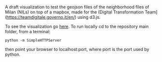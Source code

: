 A draft visualization to test the geojson files of the neighborhood files of Milan (NILs) on top of a mapbox, made for the (Digital Transformation Team](https://teamdigitale.governo.it/en/) using d3.js.

To see the visualization go [here](https://esterpantaleo.github.io/daf-d3-milano-nilzone/). To run locally cd to the repository main folder, from a terminal:

    python -m SimpleHTTPServer

then point your browser to localhost:port, where port is the port used by python.
